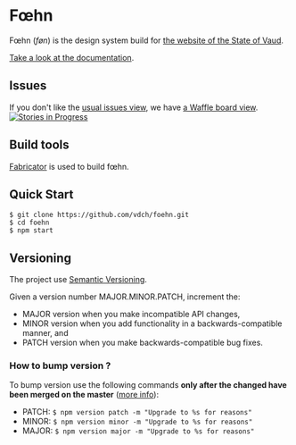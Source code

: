 # Fœhn

Fœhn (*føn*) is the design system build for [the website of the State of Vaud](http://www.vd.ch/).

[Take a look at the documentation](http://dsi-vd.github.io/foehn/).

## Issues

If you don't like the [usual issues view](https://github.com/DSI-VD/foehn/issues), we have [a Waffle board view](https://waffle.io/DSI-VD/foehn).  
[![Stories in Progress](https://badge.waffle.io/DSI-VD/foehn.png?label=Ready)](https://waffle.io/DSI-VD/foehn)

## Build tools

[Fabricator](http://fbrctr.github.io/) is used to build fœhn.

## Quick Start

```shell
$ git clone https://github.com/vdch/foehn.git
$ cd foehn
$ npm start
```

## Versioning

The project use [Semantic Versioning](http://semver.org/).

Given a version number MAJOR.MINOR.PATCH, increment the:

- MAJOR version when you make incompatible API changes,
- MINOR version when you add functionality in a backwards-compatible manner, and
- PATCH version when you make backwards-compatible bug fixes.

### How to bump version ?

To bump version use the following commands **only after the changed have been merged on the master** ([more info](https://docs.npmjs.com/cli/version)):

- PATCH: `$ npm version patch -m "Upgrade to %s for reasons"`
- MINOR: `$ npm version minor -m "Upgrade to %s for reasons"`
- MAJOR: `$ npm version major -m "Upgrade to %s for reasons"`
